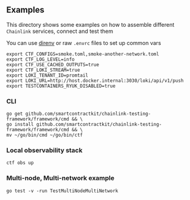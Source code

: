 ## Examples
This directory shows some examples on how to assemble different `Chainlink` services, connect and test them

You can use [direnv](https://direnv.net/) or raw `.envrc` files to set up common vars
```
export CTF_CONFIGS=smoke.toml,smoke-another-network.toml
export CTF_LOG_LEVEL=info
export CTF_USE_CACHED_OUTPUTS=true
export CTF_LOKI_STREAM=true
export LOKI_TENANT_ID=promtail
export LOKI_URL=http://host.docker.internal:3030/loki/api/v1/push
export TESTCONTAINERS_RYUK_DISABLED=true
```

### CLI
```
go get github.com/smartcontractkit/chainlink-testing-framework/framework/cmd && \                                
go install github.com/smartcontractkit/chainlink-testing-framework/framework/cmd && \
mv ~/go/bin/cmd ~/go/bin/ctf
```

### Local observability stack
```
ctf obs up
```

### Multi-node, Multi-network example
```
go test -v -run TestMultiNodeMultiNetwork
```